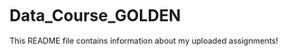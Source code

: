 # Data_Course_GOLDEN 

This 
README
 file
 contains
 information
 about
 my
 uploaded
 assignments!
